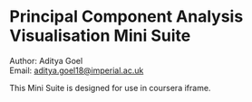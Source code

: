 Principal Component Analysis Visualisation Mini Suite
================================================
  
Author: Aditya Goel  
Email: aditya.goel18@imperial.ac.uk  

This Mini Suite is designed for use in coursera iframe.

